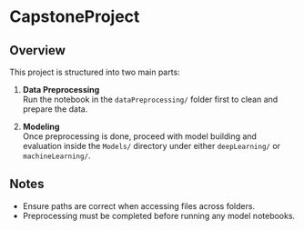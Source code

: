 # CapstoneProject

## Overview
This project is structured into two main parts:

1. **Data Preprocessing**  
   Run the notebook in the `dataPreprocessing/` folder first to clean and prepare the data.

2. **Modeling**  
   Once preprocessing is done, proceed with model building and evaluation inside the `Models/` directory under either `deepLearning/` or `machineLearning/`.

## Notes
- Ensure paths are correct when accessing files across folders.
- Preprocessing must be completed before running any model notebooks.
